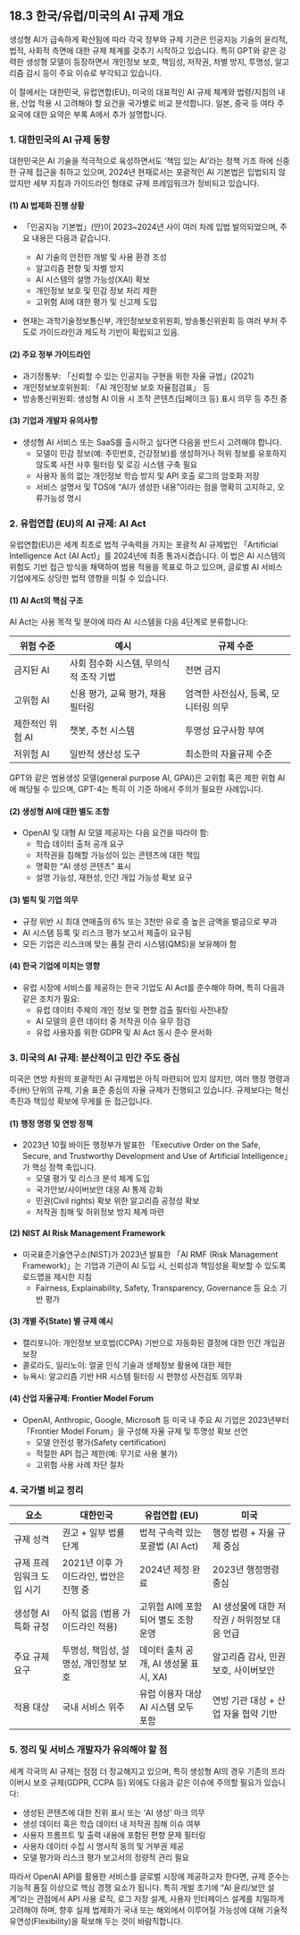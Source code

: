 ## 18.3 한국/유럽/미국의 AI 규제 개요

생성형 AI가 급속하게 확산됨에 따라 각국 정부와 규제 기관은 인공지능 기술의 윤리적, 법적, 사회적 측면에 대한 규제 체계를 갖추기 시작하고 있습니다. 특히 GPT와 같은 강력한 생성형 모델이 등장하면서 개인정보 보호, 책임성, 저작권, 차별 방지, 투명성, 알고리즘 감시 등이 주요 이슈로 부각되고 있습니다.

이 절에서는 대한민국, 유럽연합(EU), 미국의 대표적인 AI 규제 체계와 법령/지침의 내용, 산업 적용 시 고려해야 할 요건을 국가별로 비교 분석합니다. 일본, 중국 등 여타 주요국에 대한 요약은 부록 A에서 추가 설명합니다.



### 1. 대한민국의 AI 규제 동향

대한민국은 AI 기술을 적극적으로 육성하면서도 ‘책임 있는 AI’라는 정책 기조 하에 신중한 규제 접근을 취하고 있으며, 2024년 현재로서는 포괄적인 AI 기본법은 입법되지 않았지만 세부 지침과 가이드라인 형태로 규제 프레임워크가 정비되고 있습니다.

#### (1) AI 법제화 진행 상황

- 「인공지능 기본법」(안)이 2023~2024년 사이 여러 차례 입법 발의되었으며, 주요 내용은 다음과 같습니다.
  - AI 기술의 안전한 개발 및 사용 환경 조성
  - 알고리즘 편향 및 차별 방지
  - AI 시스템의 설명 가능성(XAI) 확보
  - 개인정보 보호 및 민감 정보 처리 제한
  - 고위험 AI에 대한 평가 및 신고제 도입

- 현재는 과학기술정보통신부, 개인정보보호위원회, 방송통신위원회 등 여러 부처 주도로 가이드라인과 제도적 기반이 확립되고 있음.

#### (2) 주요 정부 가이드라인

- 과기정통부: 「신뢰할 수 있는 인공지능 구현을 위한 자율 규범」(2021)
- 개인정보보호위원회: 「AI 개인정보 보호 자율점검표」 등
- 방송통신위원회: 생성형 AI 이용 시 조작 콘텐츠(딥페이크 등) 표시 의무 등 추진 중

#### (3) 기업과 개발자 유의사항

- 생성형 AI 서비스 또는 SaaS를 출시하고 싶다면 다음을 반드시 고려해야 합니다.
  - 모델이 민감 정보(예: 주민번호, 건강정보)를 생성하거나 허위 정보를 유포하지 않도록 사전 사후 필터링 및 로깅 시스템 구축 필요
  - 사용자 동의 없는 개인정보 학습 방지 및 API 호출 로그의 암호화 저장
  - 서비스 설명서 및 TOS에 “AI가 생성한 내용”이라는 점을 명확히 고지하고, 오류가능성 명시



### 2. 유럽연합 (EU)의 AI 규제: AI Act

유럽연합(EU)은 세계 최초로 법적 구속력을 가지는 포괄적 AI 규제법인 「Artificial Intelligence Act (AI Act)」를 2024년에 최종 통과시켰습니다. 이 법은 AI 시스템의 위험도 기반 접근 방식을 채택하여 범용 적용을 목표로 하고 있으며, 글로벌 AI 서비스 기업에게도 상당한 법적 영향을 미칠 수 있습니다.

#### (1) AI Act의 핵심 구조

AI Act는 사용 목적 및 분야에 따라 AI 시스템을 다음 4단계로 분류합니다:

| 위험 수준       | 예시                               | 규제 수준          |
|----------------|------------------------------------|------------------|
| 금지된 AI       | 사회 점수화 시스템, 무의식적 조작 기법 | 전면 금지          |
| 고위험 AI       | 신용 평가, 교육 평가, 채용 필터링     | 엄격한 사전심사, 등록, 모니터링 의무 |
| 제한적인 위험 AI | 챗봇, 추천 시스템                   | 투명성 요구사항 부여   |
| 저위험 AI       | 일반적 생산성 도구                 | 최소한의 자율규제 수준  |

GPT와 같은 범용생성 모델(general purpose AI, GPAI)은 고위험 혹은 제한 위협 AI에 해당될 수 있으며, GPT-4는 특히 이 기준 하에서 주의가 필요한 사례입니다.

#### (2) 생성형 AI에 대한 별도 조항

- OpenAI 및 대형 AI 모델 제공자는 다음 요건을 따라야 함:
  - 학습 데이터 출처 공개 요구
  - 저작권을 침해할 가능성이 있는 콘텐츠에 대한 책임
  - 명확한 “AI 생성 콘텐츠” 표시
  - 설명 가능성, 재현성, 인간 개입 가능성 확보 요구

#### (3) 벌칙 및 기업 의무

- 규정 위반 시 최대 연매출의 6% 또는 3천만 유로 중 높은 금액을 벌금으로 부과
- AI 시스템 등록 및 리스크 평가 보고서 제출이 요구됨
- 모든 기업은 리스크에 맞는 품질 관리 시스템(QMS)을 보유해야 함

#### (4) 한국 기업에 미치는 영향

- 유럽 시장에 서비스를 제공하는 한국 기업도 AI Act를 준수해야 하며, 특히 다음과 같은 조치가 필요:
  - 유럽 데이터 주체의 개인 정보 및 편향 검출 필터링 사전내장
  - AI 모델의 훈련 데이터 중 저작권 이슈 유무 점검
  - 유럽 사용자를 위한 GDPR 및 AI Act 동시 준수 문서화



### 3. 미국의 AI 규제: 분산적이고 민간 주도 중심

미국은 연방 차원의 포괄적인 AI 규제법은 아직 마련되어 있지 않지만, 여러 행정 명령과 주(州) 단위의 규제, 기술 표준 중심의 자율 규제가 진행되고 있습니다. 규제보다는 혁신 촉진과 책임성 확보에 무게를 둔 접근입니다.

#### (1) 행정 명령 및 연방 정책

- 2023년 10월 바이든 행정부가 발표한 「Executive Order on the Safe, Secure, and Trustworthy Development and Use of Artificial Intelligence」가 핵심 정책 축입니다.
  - 모델 평가 및 리스크 분석 체계 도입
  - 국가안보/사이버보안 대응 AI 통제 강화
  - 민권(Civil rights) 확보 위한 알고리즘 공정성 확보
  - 저작권 침해 및 허위정보 방지 체계 마련

#### (2) NIST AI Risk Management Framework

- 미국표준기술연구소(NIST)가 2023년 발표한 「AI RMF (Risk Management Framework)」는 기업과 기관이 AI 도입 시, 신뢰성과 책임성을 확보할 수 있도록 로드맵을 제시한 지침
  - Fairness, Explainability, Safety, Transparency, Governance 등 요소 기반 평가

#### (3) 개별 주(State) 별 규제 예시

- 캘리포니아: 개인정보 보호법(CCPA) 기반으로 자동화된 결정에 대한 인간 개입권 보장
- 콜로라도, 일리노이: 얼굴 인식 기술과 생체정보 활용에 대한 제한
- 뉴욕시: 알고리즘 기반 HR 시스템 필터링 시 편향성 사전검토 의무화

#### (4) 산업 자율규제: Frontier Model Forum

- OpenAI, Anthropic, Google, Microsoft 등 미국 내 주요 AI 기업은 2023년부터 「Frontier Model Forum」을 구성해 자율 규제 및 투명성 확보 선언
  - 모델 안전성 평가(Safety certification)
  - 적절한 API 접근 제한(예: 무기로 사용 불가)
  - 고위험 사용 사례 차단 절차



### 4. 국가별 비교 정리

| 요소                             | 대한민국                                          | 유럽연합 (EU)                                | 미국                                            |
|----------------------------------|--------------------------------------------------|---------------------------------------------|-------------------------------------------------|
| 규제 성격                         | 권고 + 일부 법률 단계                            | 법적 구속력 있는 포괄법 (AI Act)             | 행정 법령 + 자율 규제 중심                        |
| 규제 프레임워크 도입 시기          | 2021년 이후 가이드라인, 법안은 진행 중           | 2024년 제정 완료                             | 2023년 행정명령 중심                            |
| 생성형 AI 특화 규정               | 아직 없음 (범용 가이드라인 적용)                | 고위험 AI에 포함되어 별도 조항 운영          | AI 생성물에 대한 저작권 / 허위정보 대응 언급        |
| 주요 규제 요구                     | 투명성, 책임성, 설명성, 개인정보 보호              | 데이터 출처 공개, AI 생성물 표시, XAI         | 알고리즘 감사, 민권보호, 사이버보안                   |
| 적용 대상                         | 국내 서비스 위주                                 | 유럽 이용자 대상 AI 시스템 모두 포함         | 연방 기관 대상 + 산업 자율 협약 기반               |



### 5. 정리 및 서비스 개발자가 유의해야 할 점

세계 각국의 AI 규제는 점점 더 정교해지고 있으며, 특히 생성형 AI의 경우 기존의 프라이버시 보호 규제(GDPR, CCPA 등) 외에도 다음과 같은 이슈에 주의할 필요가 있습니다:

- 생성된 콘텐츠에 대한 진위 표시 또는 ‘AI 생성’ 마크 의무
- 생성 데이터 혹은 학습 데이터 내 저작권 침해 이슈 여부
- 사용자 프롬프트 및 출력 내용에 포함된 편향 문제 필터링
- 사용자 데이터 수집 시 명시적 동의 및 거부권 제공
- 모델 평가와 리스크 평가 보고서의 정량적 관리 필요

따라서 OpenAI API를 활용한 서비스를 글로벌 시장에 제공하고자 한다면, 규제 준수는 기능적 품질 이상으로 핵심 경쟁 요소가 됩니다. 특히 개발 초기에 “AI 윤리/보안 설계”라는 관점에서 API 사용 로직, 로그 저장 설계, 사용자 인터페이스 설계를 치밀하게 고려해야 하며, 향후 실제 법제화가 국내 또는 해외에서 이루어질 가능성에 대해 기술적 유연성(Flexibility)을 확보해 두는 것이 바람직합니다.